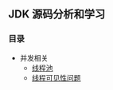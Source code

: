 ## JDK 源码分析和学习

### 目录
- 并发相关
   - [线程池](thread/thread_pool.md)
   - [线程可见性问题](thread/thread_visable.md)








